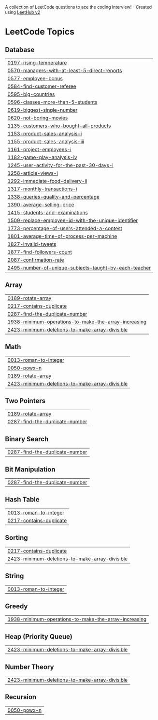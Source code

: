 A collection of LeetCode questions to ace the coding interview! - Created using [LeetHub v2](https://github.com/arunbhardwaj/LeetHub-2.0)
<!---LeetCode Topics Start-->
# LeetCode Topics
## Database
|  |
| ------- |
| [0197-rising-temperature](https://github.com/shinychristina/Leetcode/tree/master/0197-rising-temperature) |
| [0570-managers-with-at-least-5-direct-reports](https://github.com/shinychristina/Leetcode/tree/master/0570-managers-with-at-least-5-direct-reports) |
| [0577-employee-bonus](https://github.com/shinychristina/Leetcode/tree/master/0577-employee-bonus) |
| [0584-find-customer-referee](https://github.com/shinychristina/Leetcode/tree/master/0584-find-customer-referee) |
| [0595-big-countries](https://github.com/shinychristina/Leetcode/tree/master/0595-big-countries) |
| [0596-classes-more-than-5-students](https://github.com/shinychristina/Leetcode/tree/master/0596-classes-more-than-5-students) |
| [0619-biggest-single-number](https://github.com/shinychristina/Leetcode/tree/master/0619-biggest-single-number) |
| [0620-not-boring-movies](https://github.com/shinychristina/Leetcode/tree/master/0620-not-boring-movies) |
| [1135-customers-who-bought-all-products](https://github.com/shinychristina/Leetcode/tree/master/1135-customers-who-bought-all-products) |
| [1153-product-sales-analysis-i](https://github.com/shinychristina/Leetcode/tree/master/1153-product-sales-analysis-i) |
| [1155-product-sales-analysis-iii](https://github.com/shinychristina/Leetcode/tree/master/1155-product-sales-analysis-iii) |
| [1161-project-employees-i](https://github.com/shinychristina/Leetcode/tree/master/1161-project-employees-i) |
| [1182-game-play-analysis-iv](https://github.com/shinychristina/Leetcode/tree/master/1182-game-play-analysis-iv) |
| [1245-user-activity-for-the-past-30-days-i](https://github.com/shinychristina/Leetcode/tree/master/1245-user-activity-for-the-past-30-days-i) |
| [1258-article-views-i](https://github.com/shinychristina/Leetcode/tree/master/1258-article-views-i) |
| [1292-immediate-food-delivery-ii](https://github.com/shinychristina/Leetcode/tree/master/1292-immediate-food-delivery-ii) |
| [1317-monthly-transactions-i](https://github.com/shinychristina/Leetcode/tree/master/1317-monthly-transactions-i) |
| [1338-queries-quality-and-percentage](https://github.com/shinychristina/Leetcode/tree/master/1338-queries-quality-and-percentage) |
| [1390-average-selling-price](https://github.com/shinychristina/Leetcode/tree/master/1390-average-selling-price) |
| [1415-students-and-examinations](https://github.com/shinychristina/Leetcode/tree/master/1415-students-and-examinations) |
| [1509-replace-employee-id-with-the-unique-identifier](https://github.com/shinychristina/Leetcode/tree/master/1509-replace-employee-id-with-the-unique-identifier) |
| [1773-percentage-of-users-attended-a-contest](https://github.com/shinychristina/Leetcode/tree/master/1773-percentage-of-users-attended-a-contest) |
| [1801-average-time-of-process-per-machine](https://github.com/shinychristina/Leetcode/tree/master/1801-average-time-of-process-per-machine) |
| [1827-invalid-tweets](https://github.com/shinychristina/Leetcode/tree/master/1827-invalid-tweets) |
| [1877-find-followers-count](https://github.com/shinychristina/Leetcode/tree/master/1877-find-followers-count) |
| [2087-confirmation-rate](https://github.com/shinychristina/Leetcode/tree/master/2087-confirmation-rate) |
| [2495-number-of-unique-subjects-taught-by-each-teacher](https://github.com/shinychristina/Leetcode/tree/master/2495-number-of-unique-subjects-taught-by-each-teacher) |
## Array
|  |
| ------- |
| [0189-rotate-array](https://github.com/shinychristina/Leetcode/tree/master/0189-rotate-array) |
| [0217-contains-duplicate](https://github.com/shinychristina/Leetcode/tree/master/0217-contains-duplicate) |
| [0287-find-the-duplicate-number](https://github.com/shinychristina/Leetcode/tree/master/0287-find-the-duplicate-number) |
| [1938-minimum-operations-to-make-the-array-increasing](https://github.com/shinychristina/Leetcode/tree/master/1938-minimum-operations-to-make-the-array-increasing) |
| [2423-minimum-deletions-to-make-array-divisible](https://github.com/shinychristina/Leetcode/tree/master/2423-minimum-deletions-to-make-array-divisible) |
## Math
|  |
| ------- |
| [0013-roman-to-integer](https://github.com/shinychristina/Leetcode/tree/master/0013-roman-to-integer) |
| [0050-powx-n](https://github.com/shinychristina/Leetcode/tree/master/0050-powx-n) |
| [0189-rotate-array](https://github.com/shinychristina/Leetcode/tree/master/0189-rotate-array) |
| [2423-minimum-deletions-to-make-array-divisible](https://github.com/shinychristina/Leetcode/tree/master/2423-minimum-deletions-to-make-array-divisible) |
## Two Pointers
|  |
| ------- |
| [0189-rotate-array](https://github.com/shinychristina/Leetcode/tree/master/0189-rotate-array) |
| [0287-find-the-duplicate-number](https://github.com/shinychristina/Leetcode/tree/master/0287-find-the-duplicate-number) |
## Binary Search
|  |
| ------- |
| [0287-find-the-duplicate-number](https://github.com/shinychristina/Leetcode/tree/master/0287-find-the-duplicate-number) |
## Bit Manipulation
|  |
| ------- |
| [0287-find-the-duplicate-number](https://github.com/shinychristina/Leetcode/tree/master/0287-find-the-duplicate-number) |
## Hash Table
|  |
| ------- |
| [0013-roman-to-integer](https://github.com/shinychristina/Leetcode/tree/master/0013-roman-to-integer) |
| [0217-contains-duplicate](https://github.com/shinychristina/Leetcode/tree/master/0217-contains-duplicate) |
## Sorting
|  |
| ------- |
| [0217-contains-duplicate](https://github.com/shinychristina/Leetcode/tree/master/0217-contains-duplicate) |
| [2423-minimum-deletions-to-make-array-divisible](https://github.com/shinychristina/Leetcode/tree/master/2423-minimum-deletions-to-make-array-divisible) |
## String
|  |
| ------- |
| [0013-roman-to-integer](https://github.com/shinychristina/Leetcode/tree/master/0013-roman-to-integer) |
## Greedy
|  |
| ------- |
| [1938-minimum-operations-to-make-the-array-increasing](https://github.com/shinychristina/Leetcode/tree/master/1938-minimum-operations-to-make-the-array-increasing) |
## Heap (Priority Queue)
|  |
| ------- |
| [2423-minimum-deletions-to-make-array-divisible](https://github.com/shinychristina/Leetcode/tree/master/2423-minimum-deletions-to-make-array-divisible) |
## Number Theory
|  |
| ------- |
| [2423-minimum-deletions-to-make-array-divisible](https://github.com/shinychristina/Leetcode/tree/master/2423-minimum-deletions-to-make-array-divisible) |
## Recursion
|  |
| ------- |
| [0050-powx-n](https://github.com/shinychristina/Leetcode/tree/master/0050-powx-n) |
<!---LeetCode Topics End-->